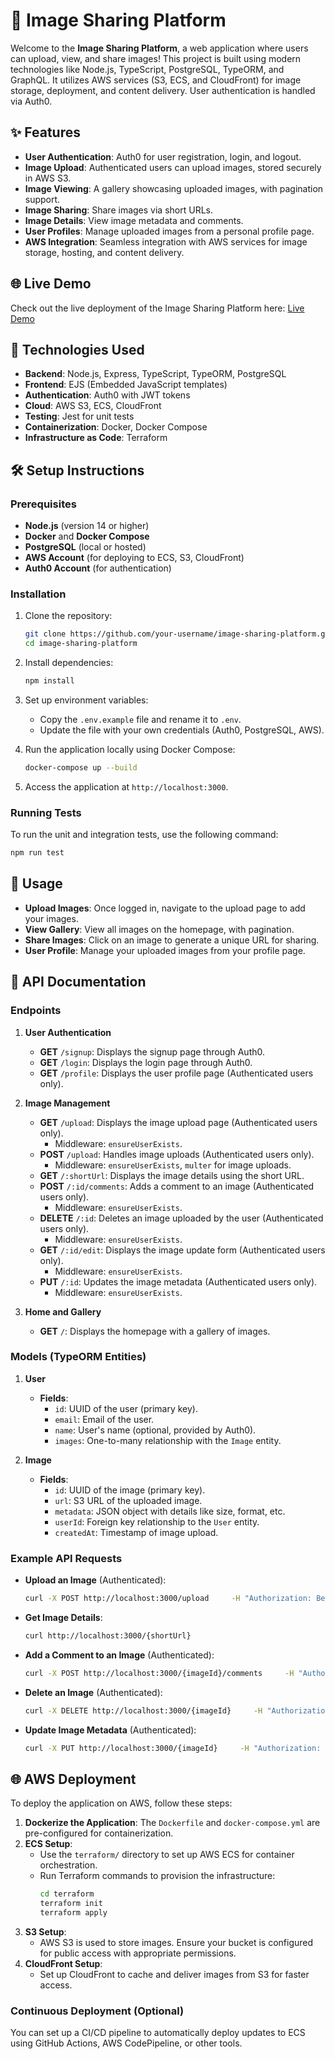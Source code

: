 # 🌟 Image Sharing Platform

Welcome to the **Image Sharing Platform**, a web application where users can upload, view, and share images! This project is built using modern technologies like Node.js, TypeScript, PostgreSQL, TypeORM, and GraphQL. It utilizes AWS services (S3, ECS, and CloudFront) for image storage, deployment, and content delivery. User authentication is handled via Auth0.

## ✨ Features

- **User Authentication**: Auth0 for user registration, login, and logout.
- **Image Upload**: Authenticated users can upload images, stored securely in AWS S3.
- **Image Viewing**: A gallery showcasing uploaded images, with pagination support.
- **Image Sharing**: Share images via short URLs.
- **Image Details**: View image metadata and comments.
- **User Profiles**: Manage uploaded images from a personal profile page.
- **AWS Integration**: Seamless integration with AWS services for image storage, hosting, and content delivery.

## 🌐 Live Demo

Check out the live deployment of the Image Sharing Platform here: [Live Demo](http://34.130.95.198/)

## 🚀 Technologies Used

- **Backend**: Node.js, Express, TypeScript, TypeORM, PostgreSQL
- **Frontend**: EJS (Embedded JavaScript templates)
- **Authentication**: Auth0 with JWT tokens
- **Cloud**: AWS S3, ECS, CloudFront
- **Testing**: Jest for unit tests
- **Containerization**: Docker, Docker Compose
- **Infrastructure as Code**: Terraform

## 🛠️ Setup Instructions

### Prerequisites

- **Node.js** (version 14 or higher)
- **Docker** and **Docker Compose**
- **PostgreSQL** (local or hosted)
- **AWS Account** (for deploying to ECS, S3, CloudFront)
- **Auth0 Account** (for authentication)

### Installation

1. Clone the repository:

   ```bash
   git clone https://github.com/your-username/image-sharing-platform.git
   cd image-sharing-platform
   ```

2. Install dependencies:

   ```bash
   npm install
   ```

3. Set up environment variables:

   - Copy the `.env.example` file and rename it to `.env`.
   - Update the file with your own credentials (Auth0, PostgreSQL, AWS).

4. Run the application locally using Docker Compose:

   ```bash
   docker-compose up --build
   ```

5. Access the application at `http://localhost:3000`.

### Running Tests

To run the unit and integration tests, use the following command:

```bash
npm run test
```

## 🎯 Usage

- **Upload Images**: Once logged in, navigate to the upload page to add your images.
- **View Gallery**: View all images on the homepage, with pagination.
- **Share Images**: Click on an image to generate a unique URL for sharing.
- **User Profile**: Manage your uploaded images from your profile page.

## 📄 API Documentation

### Endpoints

1. **User Authentication**

   - **GET** `/signup`: Displays the signup page through Auth0.
   - **GET** `/login`: Displays the login page through Auth0.
   - **GET** `/profile`: Displays the user profile page (Authenticated users only).

2. **Image Management**

   - **GET** `/upload`: Displays the image upload page (Authenticated users only).
     - Middleware: `ensureUserExists`.
   - **POST** `/upload`: Handles image uploads (Authenticated users only).
     - Middleware: `ensureUserExists`, `multer` for image uploads.
   - **GET** `/:shortUrl`: Displays the image details using the short URL.
   - **POST** `/:id/comments`: Adds a comment to an image (Authenticated users only).
     - Middleware: `ensureUserExists`.
   - **DELETE** `/:id`: Deletes an image uploaded by the user (Authenticated users only).
     - Middleware: `ensureUserExists`.
   - **GET** `/:id/edit`: Displays the image update form (Authenticated users only).
     - Middleware: `ensureUserExists`.
   - **PUT** `/:id`: Updates the image metadata (Authenticated users only).
     - Middleware: `ensureUserExists`.

3. **Home and Gallery**
   - **GET** `/`: Displays the homepage with a gallery of images.

### Models (TypeORM Entities)

1. **User**

   - **Fields**:
     - `id`: UUID of the user (primary key).
     - `email`: Email of the user.
     - `name`: User's name (optional, provided by Auth0).
     - `images`: One-to-many relationship with the `Image` entity.

2. **Image**
   - **Fields**:
     - `id`: UUID of the image (primary key).
     - `url`: S3 URL of the uploaded image.
     - `metadata`: JSON object with details like size, format, etc.
     - `userId`: Foreign key relationship to the `User` entity.
     - `createdAt`: Timestamp of image upload.

### Example API Requests

- **Upload an Image** (Authenticated):

  ```bash
  curl -X POST http://localhost:3000/upload     -H "Authorization: Bearer <Auth0_JWT>"     -F "image=@/path/to/image.jpg"
  ```

- **Get Image Details**:

  ```bash
  curl http://localhost:3000/{shortUrl}
  ```

- **Add a Comment to an Image** (Authenticated):

  ```bash
  curl -X POST http://localhost:3000/{imageId}/comments     -H "Authorization: Bearer <Auth0_JWT>"     -d '{"comment": "Great photo!"}'
  ```

- **Delete an Image** (Authenticated):

  ```bash
  curl -X DELETE http://localhost:3000/{imageId}     -H "Authorization: Bearer <Auth0_JWT>"
  ```

- **Update Image Metadata** (Authenticated):

  ```bash
  curl -X PUT http://localhost:3000/{imageId}     -H "Authorization: Bearer <Auth0_JWT>"     -d '{"title": "New Title"}'
  ```

## 🌐 AWS Deployment

To deploy the application on AWS, follow these steps:

1. **Dockerize the Application**: The `Dockerfile` and `docker-compose.yml` are pre-configured for containerization.
2. **ECS Setup**:
   - Use the `terraform/` directory to set up AWS ECS for container orchestration.
   - Run Terraform commands to provision the infrastructure:
     ```bash
     cd terraform
     terraform init
     terraform apply
     ```
3. **S3 Setup**:
   - AWS S3 is used to store images. Ensure your bucket is configured for public access with appropriate permissions.
4. **CloudFront Setup**:
   - Set up CloudFront to cache and deliver images from S3 for faster access.

### Continuous Deployment (Optional)

You can set up a CI/CD pipeline to automatically deploy updates to ECS using GitHub Actions, AWS CodePipeline, or other tools.
